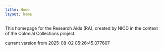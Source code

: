 ```yaml
---
title: Home
layout: home
---
```


This homepage for the Research Aids (RA), created by NIOD in the context of the Colonial Collections project. 


current version from 2025-08-02 05:26:45.077607